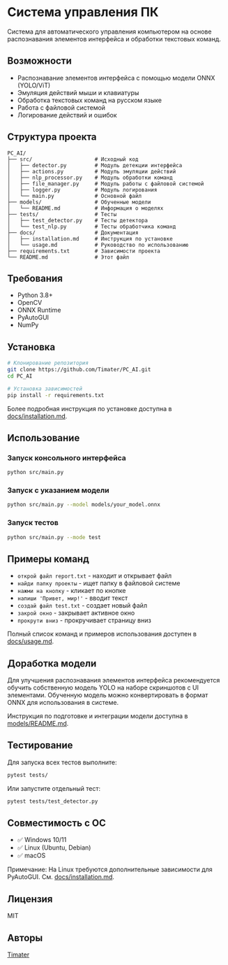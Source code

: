 # Система управления ПК

Система для автоматического управления компьютером на основе распознавания элементов интерфейса и обработки текстовых команд.

## Возможности

- Распознавание элементов интерфейса с помощью модели ONNX (YOLO/ViT)
- Эмуляция действий мыши и клавиатуры
- Обработка текстовых команд на русском языке
- Работа с файловой системой
- Логирование действий и ошибок

## Структура проекта

```
PC_AI/
├── src/                    # Исходный код
│   ├── detector.py         # Модуль детекции интерфейса
│   ├── actions.py          # Модуль эмуляции действий
│   ├── nlp_processor.py    # Модуль обработки команд
│   ├── file_manager.py     # Модуль работы с файловой системой
│   ├── logger.py           # Модуль логирования
│   └── main.py             # Основной файл
├── models/                 # Обученные модели
│   └── README.md           # Информация о моделях
├── tests/                  # Тесты
│   ├── test_detector.py    # Тесты детектора
│   └── test_nlp.py         # Тесты обработчика команд
├── docs/                   # Документация
│   ├── installation.md     # Инструкция по установке
│   └── usage.md            # Руководство по использованию
├── requirements.txt        # Зависимости проекта
└── README.md               # Этот файл
```

## Требования

- Python 3.8+
- OpenCV
- ONNX Runtime
- PyAutoGUI
- NumPy

## Установка

```bash
# Клонирование репозитория
git clone https://github.com/Timater/PC_AI.git
cd PC_AI

# Установка зависимостей
pip install -r requirements.txt
```

Более подробная инструкция по установке доступна в [docs/installation.md](docs/installation.md).

## Использование

### Запуск консольного интерфейса

```bash
python src/main.py
```

### Запуск с указанием модели

```bash
python src/main.py --model models/your_model.onnx
```

### Запуск тестов

```bash
python src/main.py --mode test
```

## Примеры команд

- `открой файл report.txt` - находит и открывает файл
- `найди папку проекты` - ищет папку в файловой системе
- `нажми на кнопку` - кликает по кнопке
- `напиши 'Привет, мир!'` - вводит текст
- `создай файл test.txt` - создает новый файл
- `закрой окно` - закрывает активное окно
- `прокрути вниз` - прокручивает страницу вниз

Полный список команд и примеров использования доступен в [docs/usage.md](docs/usage.md).

## Доработка модели

Для улучшения распознавания элементов интерфейса рекомендуется обучить собственную модель YOLO на наборе скриншотов с UI элементами. Обученную модель можно конвертировать в формат ONNX для использования в системе.

Инструкция по подготовке и интеграции модели доступна в [models/README.md](models/README.md).

## Тестирование

Для запуска всех тестов выполните:

```bash
pytest tests/
```

Или запустите отдельный тест:

```bash
pytest tests/test_detector.py
```

## Совместимость с ОС

- ✅ Windows 10/11
- ✅ Linux (Ubuntu, Debian)
- ✅ macOS

Примечание: На Linux требуются дополнительные зависимости для PyAutoGUI. См. [docs/installation.md](docs/installation.md).

## Лицензия

MIT

## Авторы

[Timater](https://github.com/Timater) 